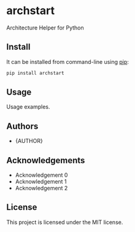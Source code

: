 # archstart
Architecture Helper for Python

## Install
It can be installed from command-line using [pip](https://pypi.python.org/pypi/pip):
```bash
pip install archstart
```

## Usage
Usage examples.

## Authors
* {AUTHOR}

## Acknowledgements
- Acknowledgement 0
- Acknowledgement 1
- Acknowledgement 2

## License
This project is licensed under the MIT license.

